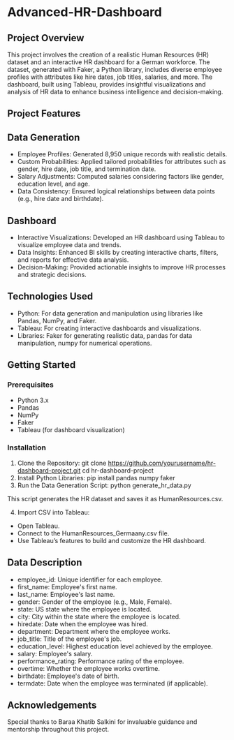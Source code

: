 ﻿# Advanced-HR-Dashboard
## Project Overview
This project involves the creation of a realistic Human Resources (HR) dataset and an interactive HR dashboard for a German workforce. The dataset, generated with Faker, a Python library, includes diverse employee profiles with attributes like hire dates, job titles, salaries, and more. The dashboard, built using Tableau, provides insightful visualizations and analysis of HR data to enhance business intelligence and decision-making.

## Project Features
## Data Generation
- Employee Profiles: Generated 8,950 unique records with realistic details.
- Custom Probabilities: Applied tailored probabilities for attributes such as gender, hire date, job title, and termination date.
- Salary Adjustments: Computed salaries considering factors like gender, education level, and age.
- Data Consistency: Ensured logical relationships between data points (e.g., hire date and birthdate).
## Dashboard
- Interactive Visualizations: Developed an HR dashboard using Tableau to visualize employee data and trends.
- Data Insights: Enhanced BI skills by creating interactive charts, filters, and reports for effective data analysis.
- Decision-Making: Provided actionable insights to improve HR processes and strategic decisions.
## Technologies Used
- Python: For data generation and manipulation using libraries like Pandas, NumPy, and Faker.
- Tableau: For creating interactive dashboards and visualizations.
- Libraries: Faker for generating realistic data, pandas for data manipulation, numpy for numerical operations.
## Getting Started
### Prerequisites
- Python 3.x
- Pandas
- NumPy
- Faker
- Tableau (for dashboard visualization)
### Installation
1. Clone the Repository:
git clone https://github.com/yourusername/hr-dashboard-project.git
cd hr-dashboard-project
2. Install Python Libraries:
pip install pandas numpy faker
3. Run the Data Generation Script:
python generate_hr_data.py

This script generates the HR dataset and saves it as HumanResources.csv.

4. Import CSV into Tableau:
- Open Tableau.
- Connect to the HumanResources_Germaany.csv file.
- Use Tableau’s features to build and customize the HR dashboard.
## Data Description
- employee_id: Unique identifier for each employee.
- first_name: Employee's first name.
- last_name: Employee's last name.
- gender: Gender of the employee (e.g., Male, Female).
- state: US state where the employee is located.
- city: City within the state where the employee is located.
- hiredate: Date when the employee was hired.
- department: Department where the employee works.
- job_title: Title of the employee's job.
- education_level: Highest education level achieved by the employee.
- salary: Employee's salary.
- performance_rating: Performance rating of the employee.
- overtime: Whether the employee works overtime.
- birthdate: Employee's date of birth.
- termdate: Date when the employee was terminated (if applicable).

## Acknowledgements
Special thanks to Baraa Khatib Salkini for invaluable guidance and mentorship throughout this project.
